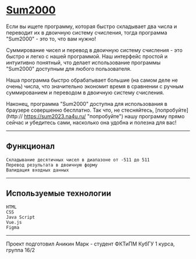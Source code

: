 # [Sum2000]( https://sum2023.na4u.ru/ "Sum2000")
Если вы ищете программу, которая быстро складывает два числа и переводит их в двоичную систему счисления, тогда программа "Sum2000" - это то, что вам нужно!

Суммирование чисел и перевод в двоичную систему счисления - это быстро и легко с нашей программой. Наш интерфейс простой и интуитивно понятный, что делает использование программы "Sum2000" доступным для любого пользователя.

Наша программа быстро обрабатывает большие (на самом деле не очень) числа, что значительно экономит время в сравнении с ручным суммированием и переводом в двоичную систему счисления.

Наконец, программа "Sum2000" доступна для использования в браузере совершенно бесплатно. Так что, не стесняйтесь, [попробуйте](http:// https://sum2023.na4u.ru/ "попробуйте") нашу программу прямо сейчас и убедитесь сами, насколько она удобна и полезна для вас!


------------

## Функционал

	Складывание десятичных чисел в диапазоне от -511 до 511
	Перевод результата в двоичную форму
	Валидация входных данных

------------
## Используемые технологии

	HTML
	CSS
	Java Script
	Vue.js
	Figma

------------

Проект подготовил Аникин Марк - студент ФКТиПМ КубГУ 1 курса, группа 16/2

